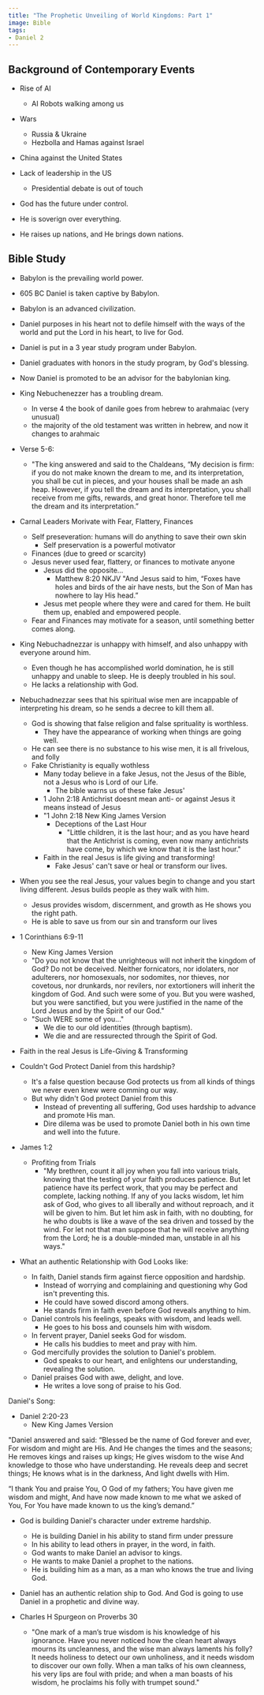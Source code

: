```yaml
---
title: "The Prophetic Unveiling of World Kingdoms: Part 1"
image: Bible
tags:
- Daniel 2
---
```

## Background of Contemporary Events

- Rise of AI
  - AI Robots walking among us
- Wars
  - Russia & Ukraine
  - Hezbolla and Hamas against Israel
- China against the United States
- Lack of leadership in the US
  - Presidential debate is out of touch

- God has the future under control.
- He is soverign over everything.
- He raises up nations, and He brings down nations.

## Bible Study

- Babylon is the prevailing world power.
- 605 BC Daniel is taken captive by Babylon.
- Babylon is an advanced civilization.
- Daniel purposes in his heart not to defile himself with the ways of the world and put the Lord in his heart, to live for God.
- Daniel is put in a 3 year study program under Babylon.
- Daniel graduates with honors in the study program, by God's blessing.
- Now Daniel is promoted to be an advisor for the babylonian king.
- King Nebuchenezzer has a troubling dream.
  - In verse 4 the book of danile goes from hebrew to arahmaiac (very unusual)
  - the majority of the old testament was written in hebrew, and now it changes to arahmaic

- Verse 5-6:
  - "The king answered and said to the Chaldeans, “My decision is firm: if you do not make known the dream to me, and its interpretation, you shall be cut in pieces, and your houses shall be made an ash heap. However, if you tell the dream and its interpretation, you shall receive from me gifts, rewards, and great honor. Therefore tell me the dream and its interpretation.”
- Carnal Leaders Morivate with Fear, Flattery, Finances
  - Self preseveration: humans will do anything to save their own skin
    - Self preservation is a powerful motivator
  - Finances (due to greed or scarcity)
  - Jesus never used fear, flattery, or finances to motivate anyone
    - Jesus did the opposite...
      - Matthew 8:20 NKJV "And Jesus said to him, “Foxes have holes and birds of the air have nests, but the Son of Man has nowhere to lay His head.”
    - Jesus met people where they were and cared for them. He built them up, enabled and empowered people.
  - Fear and Finances may motivate for a season, until something better comes along.


- King Nebuchadnezzar is unhappy with himself, and also unhappy with everyone around him.
  - Even though he has accomplished world domination, he is still unhappy and unable to sleep. He is deeply troubled in his soul.
  - He lacks a relationship with God.
- Nebuchadnezzar sees that his spiritual wise men are incappable of interpreting his dream, so he sends a decree to kill them all.
  - God is showing that false religion and false sprituality is worthless.
    - They have the appearance of working when things are going well.
  - He can see there is no substance to his wise men, it is all frivelous, and folly
  - Fake Christianity is equally wothless
    - Many today believe in a fake Jesus, not the Jesus of the Bible, not a Jesus who is Lord of our Life.
      - The bible warns us of these fake Jesus'
    - 1 John 2:18
      Antichrist doesnt mean anti- or against Jesus it means instead of Jesus
    - "1 John 2:18 New King James Version
      - Deceptions of the Last Hour
        - "Little children, it is the last hour; and as you have heard that the Antichrist is coming, even now many antichrists have come, by which we know that it is the last hour."
    - Faith in the real Jesus is life giving and transforming!
      - Fake Jesus' can't save or heal or transform our lives.
- When you see the real Jesus, your values begin to change and you start living different.  Jesus builds people as they walk with him.
  - Jesus provides wisdom, discernment, and growth as He shows you the right path.
  - He is able to save us from our sin and transform our lives
- 1 Corinthians 6:9-11
  - New King James Version
  - "Do you not know that the unrighteous will not inherit the kingdom of God? Do not be deceived. Neither fornicators, nor idolaters, nor adulterers, nor homosexuals, nor sodomites, nor thieves, nor covetous, nor drunkards, nor revilers, nor extortioners will inherit the kingdom of God.  And such were some of you. But you were washed, but you were sanctified, but you were justified in the name of the Lord Jesus and by the Spirit of our God."
  - "Such WERE some of you..."
    - We die to our old identities (through baptism).
    - We die and are ressurected through the Spirit of God.

- Faith in the real Jesus is Life-Giving & Transforming

- Couldn't God Protect Daniel from this hardship?
  - It's a false question because God protects us from all kinds of things we never even knew were comming our way.
  - But why didn't God protect Daniel from this
    - Instead of preventing all suffering, God uses hardship to advance and promote His man.
    - Dire dilema was be used to promote Daniel both in his own time and well into the future.
- James 1:2
  - Profiting from Trials
    - "My brethren, count it all joy when you fall into various trials, knowing that the testing of your faith produces patience. But let patience have its perfect work, that you may be perfect and complete, lacking nothing. If any of you lacks wisdom, let him ask of God, who gives to all liberally and without reproach, and it will be given to him. But let him ask in faith, with no doubting, for he who doubts is like a wave of the sea driven and tossed by the wind. For let not that man suppose that he will receive anything from the Lord; he is a double-minded man, unstable in all his ways."


- What an authentic Relationship with God Looks like:
  - In faith, Daniel stands firm against fierce opposition and hardship.
    - Instead of worrying and complaining and questioning why God isn't preventing this.
    - He could have sowed discord among others.
    - He stands firm in faith even before God reveals anything to him.
  - Daniel controls his feelings, speaks with wisdom, and leads well.
    - He goes to his boss and counsels him with wisdom.
  - In fervent prayer, Daniel seeks God for wisdom.
    - He calls his buddies to meet and pray with him.
  - God mercifully provides the solution to Daniel's problem.
    - God speaks to our heart, and enlightens our understanding, revealing the solution.
  - Daniel praises God with awe, delight, and love.
    - He writes a love song of praise to his God.
  
Daniel's Song:

- Daniel 2:20-23
  - New King James Version

"Daniel answered and said:
  “Blessed be the name of God forever and ever,
  For wisdom and might are His.
  And He changes the times and the seasons;
  He removes kings and raises up kings;
  He gives wisdom to the wise
  And knowledge to those who have understanding.
  He reveals deep and secret things;
  He knows what is in the darkness,
  And light dwells with Him.

  “I thank You and praise You,
  O God of my fathers;
  You have given me wisdom and might,
  And have now made known to me what we asked of You,
  For You have made known to us the king’s demand.”

- God is building Daniel's character under extreme hardship.
  - He is building Daniel in his ability to stand firm under pressure
  - In his ability to lead others in prayer, in the word, in faith.
  - God wants to make Daniel an advisor to kings.
  - He wants to make Daniel a prophet to the nations.
  - He is building him as a man, as a man who knows the true and living God.

- Daniel has an authentic relation ship to God.  And God is going to use Daniel in a prophetic and divine way.

- Charles H Spurgeon on Proverbs 30
  - "One mark of a man’s true wisdom is his knowledge of his ignorance. Have you never noticed how the clean heart always mourns its uncleanness, and the wise man always laments his folly? It needs holiness to detect our own unholiness, and it needs wisdom to discover our own folly. When a man talks of his own cleanness, his very lips are foul with pride; and when a man boasts of his wisdom, he proclaims his folly with trumpet sound."

